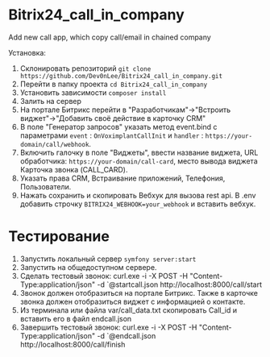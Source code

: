 # Bitrix24_call_in_company
Add new call app, which copy call/email in chained company

Установка:

1. Склонировать репозиторий `git clone https://github.com/Dev0nLee/Bitrix24_call_in_company.git`
2. Перейти в папку проекта `cd Bitrix24_call_in_company`
3. Установить зависимости `composer install`
4. Залить на сервер
5. На портале Битрикс перейти в "Разработчикам"->"Встроить виджет"->"Добавить своё действие в карточку CRM"
6. В поле "Генератор запросов" указать метод event.bind с параметрами `event` : `OnVoximplantCallInit` и `handler` : `https://your-domain/call/webhook`. 
7. Включить галочку в поле "Виджеты", ввести название виджета, URL обработчика: `https://your-domain/call-card`, место вывода виджета Карточка звонка (CALL_CARD).
8. Указать права CRM, Встраивание приложений, Телефония, Пользователи.
9. Нажать сохранить и скопировать Вебхук для вызова rest api. В .env добавить строчку `BITRIX24_WEBHOOK=your_webhook` и вставить вебхук.

# Тестирование
1. Запустить локальный сервер `symfony server:start`
2. Запустить на общедоступном сервере.
3. Сделать тестовый звонок: curl.exe -i -X POST -H "Content-Type:application/json" -d \`@startcall.json http://localhost:8000/call/start
4. Звонок должен отобразиться на портале Битрикс. Также в карточке звонка должен отобразиться виджет с информацией о контакте.
5. Из терминала или файла var/call_data.txt скопировать Call_id и вставить его в файл endcall.json
6. Завершить тестовый звонок: curl.exe -i -X POST -H "Content-Type:application/json" -d \`@endcall.json http://localhost:8000/call/finish
